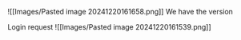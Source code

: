 
![[Images/Pasted image 20241220161658.png]]
We have the version

Login request
![[Images/Pasted image 20241220161539.png]]
